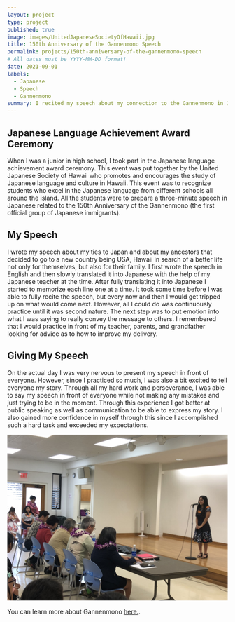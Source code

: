 ```yaml
---
layout: project
type: project
published: true
image: images/UnitedJapaneseSocietyOfHawaii.jpg
title: 150th Anniversary of the Gannenmono Speech
permalink: projects/150th-anniversary-of-the-gannenmono-speech
# All dates must be YYYY-MM-DD format!
date: 2021-09-01
labels:
  - Japanese
  - Speech
  - Gannenmono
summary: I recited my speech about my connection to the Gannenmono in Japanese.
---
```


## **Japanese Language Achievement Award Ceremony**

When I was a junior in high school, I took part in the Japanese language achievement award ceremony. This event was put together by the United Japanese Society of Hawaii who promotes and encourages the study of Japanese language and culture in Hawaii. This event was to recognize students who excel in the Japanese language from different schools all around the island. All the students were to prepare a three-minute speech in Japanese related to the 150th Anniversary of the Gannenmono (the first official group of Japanese immigrants).

## **My Speech**

I wrote my speech about my ties to Japan and about my ancestors that decided to go to a new country being USA, Hawaii in search of a better life not only for themselves, but also for their family. I first wrote the speech in English and then slowly translated it into Japanese with the help of my Japanese teacher at the time. After fully translating it into Japanese I started to memorize each line one at a time. It took some time before I was able to fully recite the speech, but every now and then I would get tripped up on what would come next. However, all I could do was continuously practice until it was second nature. The next step was to put emotion into what I was saying to really convey the message to others. I remembered that I would practice in front of my teacher, parents, and grandfather looking for advice as to how to improve my delivery. 

## **Giving My Speech**

On the actual day I was very nervous to present my speech in front of everyone. However, since I practiced so much, I was also a bit excited to tell everyone my story. Through all my hard work and perseverance, I was able to say my speech in front of everyone while not making any mistakes and just trying to be in the moment. Through this experience I got better at public speaking as well as communication to be able to express my story. I also gained more confidence in myself through this since I accomplished such a hard task and exceeded my expectations.  

<img class="ui massive center floated image" src="../images/GannenmonoSpeech.JPG" alt="">

You can learn more about Gannenmono [here.](https://kizunahawaii.com/).
